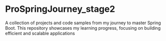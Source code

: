 # ProSpringJourney_stage2
A collection of projects and code samples from my journey to master Spring Boot. This repository showcases my learning progress, focusing on building efficient and scalable applications
